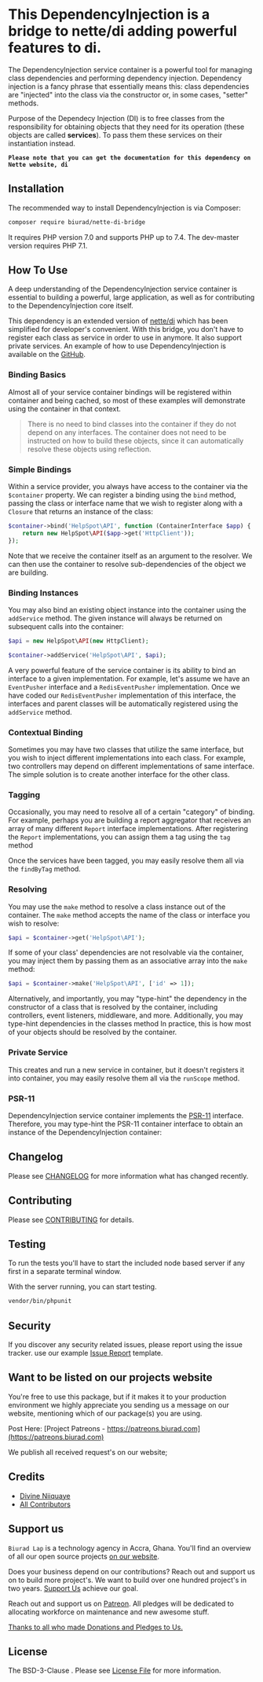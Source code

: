 # This DependencyInjection is a bridge to nette/di adding powerful features to di.

The DependencyInjection service container is a powerful tool for managing class dependencies and performing dependency injection. Dependency injection is a fancy phrase that essentially means this: class dependencies are "injected" into the class via the constructor or, in some cases, "setter" methods.

Purpose of the Dependecy Injection (DI) is to free classes from the responsibility for obtaining objects that they need for its operation (these objects are called **services**). To pass them these services on their instantiation instead.

**`Please note that you can get the documentation for this dependency on Nette website, di`**

## Installation

The recommended way to install DependencyInjection is via Composer:

```bash
composer require biurad/nette-di-bridge
```

It requires PHP version 7.0 and supports PHP up to 7.4. The dev-master version requires PHP 7.1.

## How To Use

A deep understanding of the DependencyInjection service container is essential to building a powerful, large application, as well as for contributing to the DependencyInjection core itself.

This dependency is an extended version of [nette/di](https://github.com/nette/di) which has been simplified for developer's convenient. With this bridge, you don't have to register each class as service in order to use in anymore. It also support private services. An example of how to use DependencyInjection is available on the [GitHub](https://github.com/dg/di-example).

### Binding Basics

Almost all of your service container bindings will be registered within container and being cached, so most of these examples will demonstrate using the container in that context.

> There is no need to bind classes into the container if they do not depend on any interfaces. The container does not need to be instructed on how to build these objects, since it can automatically resolve these objects using reflection.

### Simple Bindings

Within a service provider, you always have access to the container via the `$container` property. We can register a binding using the `bind` method, passing the class or interface name that we wish to register along with a `Closure` that returns an instance of the class:

```php
$container->bind('HelpSpot\API', function (ContainerInterface $app) {
    return new HelpSpot\API($app->get('HttpClient'));
});
```

Note that we receive the container itself as an argument to the resolver. We can then use the container to resolve sub-dependencies of the object we are building.

### Binding Instances

You may also bind an existing object instance into the container using the `addService` method. The given instance will always be returned on subsequent calls into the container:

```php
$api = new HelpSpot\API(new HttpClient);

$container->addService('HelpSpot\API', $api);
```

A very powerful feature of the service container is its ability to bind an interface to a given implementation. For example, let's assume we have an `EventPusher` interface and a `RedisEventPusher` implementation. Once we have coded our `RedisEventPusher` implementation of this interface, the interfaces and parent classes will be automatically registered using the `addService` method.

### Contextual Binding

Sometimes you may have two classes that utilize the same interface, but you wish to inject different implementations into each class. For example, two controllers may depend on different implementations of same interface. The simple solution is to create another interface for the other class.

### Tagging

Occasionally, you may need to resolve all of a certain "category" of binding. For example, perhaps you are building a report aggregator that receives an array of many different `Report` interface implementations. After registering the `Report` implementations, you can assign them a tag using the `tag` method

Once the services have been tagged, you may easily resolve them all via the `findByTag` method.

### Resolving

You may use the `make` method to resolve a class instance out of the container. The `make` method accepts the name of the class or interface you wish to resolve:

```php
$api = $container->get('HelpSpot\API');
```

If some of your class' dependencies are not resolvable via the container, you may inject them by passing them as an associative array into the `make` method:

```php
$api = $container->make('HelpSpot\API', ['id' => 1]);
```

Alternatively, and importantly, you may "type-hint" the dependency in the constructor of a class that is resolved by the container, including controllers, event listeners, middleware, and more. Additionally, you may type-hint dependencies in the classes method In practice, this is how most of your objects should be resolved by the container.

### Private Service

This creates and run a new service in container, but it doesn't registers it into container, you may easily resolve them all via the `runScope` method.

### PSR-11

DependencyInjection service container implements the [PSR-11](https://github.com/php-fig/fig-standards/blob/master/accepted/PSR-11-container.md) interface. Therefore, you may type-hint the PSR-11 container interface to obtain an instance of the DependencyInjection container:

## Changelog

Please see [CHANGELOG](CHANGELOG.md) for more information what has changed recently.

## Contributing

Please see [CONTRIBUTING](CONTRIBUTING.md) for details.

## Testing

To run the tests you'll have to start the included node based server if any first in a separate terminal window.

With the server running, you can start testing.

```bash
vendor/bin/phpunit
```

## Security

If you discover any security related issues, please report using the issue tracker.
use our example [Issue Report](.github/ISSUE_TEMPLATE/Bug_report.md) template.

## Want to be listed on our projects website

You're free to use this package, but if it makes it to your production environment we highly appreciate you sending us a message on our website, mentioning which of our package(s) you are using.

Post Here: [Project Patreons - https://patreons.biurad.com](https://patreons.biurad.com)

We publish all received request's on our website;

## Credits

- [Divine Niiquaye](https://github.com/divineniiquaye)
- [All Contributors](https://biurad.com/projects/nette-di-bridge/contributers)

## Support us

`Biurad Lap` is a technology agency in Accra, Ghana. You'll find an overview of all our open source projects [on our website](https://biurad.com/opensource).

Does your business depend on our contributions? Reach out and support us on to build more project's. We want to build over one hundred project's in two years. [Support Us](https://biurad.com/donate) achieve our goal.

Reach out and support us on [Patreon](https://www.patreon.com/biurad). All pledges will be dedicated to allocating workforce on maintenance and new awesome stuff.

[Thanks to all who made Donations and Pledges to Us.](.github/ISSUE_TEMPLATE/Support_us.md)

## License

The BSD-3-Clause . Please see [License File](LICENSE.md) for more information.

